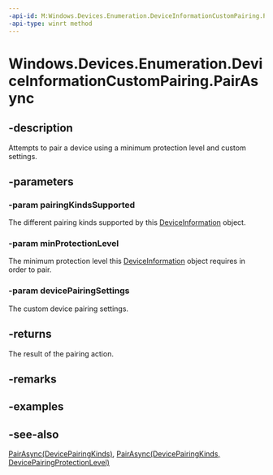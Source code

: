 ----api-id: M:Windows.Devices.Enumeration.DeviceInformationCustomPairing.PairAsync(Windows.Devices.Enumeration.DevicePairingKinds,Windows.Devices.Enumeration.DevicePairingProtectionLevel,Windows.Devices.Enumeration.IDevicePairingSettings)
-api-type: winrt method
---<!-- Method syntaxpublic Windows.Foundation.IAsyncOperation<Windows.Devices.Enumeration.DevicePairingResult> PairAsync(Windows.Devices.Enumeration.DevicePairingKinds pairingKindsSupported, Windows.Devices.Enumeration.DevicePairingProtectionLevel minProtectionLevel, Windows.Devices.Enumeration.IDevicePairingSettings devicePairingSettings)--># Windows.Devices.Enumeration.DeviceInformationCustomPairing.PairAsync## -descriptionAttempts to pair a device using a minimum protection level and custom settings.## -parameters### -param pairingKindsSupportedThe different pairing kinds supported by this [DeviceInformation](deviceinformation.md) object.### -param minProtectionLevelThe minimum protection level this [DeviceInformation](deviceinformation.md) object requires in order to pair.### -param devicePairingSettingsThe custom device pairing settings.## -returnsThe result of the pairing action.## -remarks## -examples## -see-also[PairAsync(DevicePairingKinds)](deviceinformationcustompairing_pairasync_1027214629.md), [PairAsync(DevicePairingKinds, DevicePairingProtectionLevel)](deviceinformationcustompairing_pairasync_991868827.md)